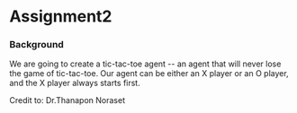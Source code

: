 # Assignment2

### Background

We are going to create a tic-tac-toe agent -- an agent that will never lose the game of tic-tac-toe. Our agent can be either an X player or an O player, and the X player always starts first.

Credit to: Dr.Thanapon Noraset